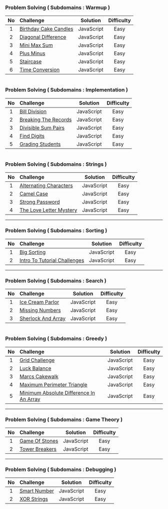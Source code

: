 ### Problem Solving ( Subdomains : Warmup )

| No  | Challenge                                                                                                                                       |  Solution  | Difficulty |
| :-: | :---------------------------------------------------------------------------------------------------------------------------------------------- | :--------: | :--------: |
|  1  | [Birthday Cake Candles](https://github.com/aldoignatachandra/HACKERRANK/blob/master/javascript/1-easy/warmup/birthday-cake-candles/solution.js) | JavaScript |    Easy    |
|  2  | [Diagonal Difference](https://github.com/aldoignatachandra/HACKERRANK/blob/master/javascript/1-easy/warmup/diagonal-difference/solution.js)     | JavaScript |    Easy    |
|  3  | [Mini Max Sum](https://github.com/aldoignatachandra/HACKERRANK/blob/master/javascript/1-easy/warmup/mini-max-sum/solution.js)                   | JavaScript |    Easy    |
|  4  | [Plus Minus](https://github.com/aldoignatachandra/HACKERRANK/blob/master/javascript/1-easy/warmup/plus-minus/solution.js)                       | JavaScript |    Easy    |
|  5  | [Staircase](https://github.com/aldoignatachandra/HACKERRANK/blob/master/javascript/1-easy/warmup/staircase/solution.js)                         | JavaScript |    Easy    |
|  6  | [Time Conversion](https://github.com/aldoignatachandra/HACKERRANK/blob/master/javascript/1-easy/warmup/time-conversion/solution.js)             | JavaScript |    Easy    |

#

### Problem Solving ( Subdomains : Implementation )

| No  | Challenge                                                                                                                                             |  Solution  | Difficulty |
| :-: | :---------------------------------------------------------------------------------------------------------------------------------------------------- | :--------: | :--------: |
|  1  | [Bill Division](https://github.com/aldoignatachandra/HACKERRANK/blob/master/javascript/1-easy/implementation/bill-division/solution.js)               | JavaScript |    Easy    |
|  2  | [Breaking The Records](https://github.com/aldoignatachandra/HACKERRANK/blob/master/javascript/1-easy/implementation/breaking-the-records/solution.js) | JavaScript |    Easy    |
|  3  | [Divisible Sum Pairs](https://github.com/aldoignatachandra/HACKERRANK/blob/master/javascript/1-easy/implementation/divisible-sum-pairs/solution.js)   | JavaScript |    Easy    |
|  4  | [Find Digits](https://github.com/aldoignatachandra/HACKERRANK/blob/master/javascript/1-easy/implementation/find-digits/solution.js)                   | JavaScript |    Easy    |
|  5  | [Grading Students](https://github.com/aldoignatachandra/HACKERRANK/blob/master/javascript/1-easy/implementation/grading-students/solution.js)         | JavaScript |    Easy    |

#

### Problem Solving ( Subdomains : Strings )

| No  | Challenge                                                                                                                                            |  Solution  | Difficulty |
| :-: | :--------------------------------------------------------------------------------------------------------------------------------------------------- | :--------: | :--------: |
|  1  | [Alternating Characters](https://github.com/aldoignatachandra/HACKERRANK/blob/master/javascript/1-easy/strings/alternating-characters/solution.js)   | JavaScript |    Easy    |
|  2  | [Camel Case](https://github.com/aldoignatachandra/HACKERRANK/blob/master/javascript/1-easy/strings/camel-case/solution.js)                           | JavaScript |    Easy    |
|  3  | [Strong Password](https://github.com/aldoignatachandra/HACKERRANK/blob/master/javascript/1-easy/strings/strong-password/solution.js)                 | JavaScript |    Easy    |
|  4  | [The Love Letter Mystery](https://github.com/aldoignatachandra/HACKERRANK/blob/master/javascript/1-easy/strings/the-love-letter-mystery/solution.js) | JavaScript |    Easy    |

---

### Problem Solving ( Subdomains : Sorting )

| No  | Challenge                                                                                                                                                      |  Solution  | Difficulty |
| :-: | :------------------------------------------------------------------------------------------------------------------------------------------------------------- | :--------: | :--------: |
|  1  | [Big Sorting](https://github.com/aldoignatachandra/HACKERRANK/blob/master/javascript/1-easy/sorting/big-sorting/solution.js)                                   | JavaScript |    Easy    |
|  2  | [Intro To Tutorial Challenges](https://github.com/aldoignatachandra/HACKERRANK/blob/master/javascript/1-easy/sorting/intro-to-tutorial-challenges/solution.js) | JavaScript |    Easy    |

---

### Problem Solving ( Subdomains : Search )

| No  | Challenge                                                                                                                                 |  Solution  | Difficulty |
| :-: | :---------------------------------------------------------------------------------------------------------------------------------------- | :--------: | :--------: |
|  1  | [Ice Cream Parlor](https://github.com/aldoignatachandra/HACKERRANK/blob/master/javascript/1-easy/search/ice-cream-parlor/solution.js)     | JavaScript |    Easy    |
|  2  | [Missing Numbers](https://github.com/aldoignatachandra/HACKERRANK/blob/master/javascript/1-easy/search/missing-numbers/solution.js)       | JavaScript |    Easy    |
|  3  | [Sherlock And Array](https://github.com/aldoignatachandra/HACKERRANK/blob/master/javascript/1-easy/search/sherlock-and-array/solution.js) | JavaScript |    Easy    |

#

### Problem Solving ( Subdomains : Greedy )

| No  | Challenge                                                                                                                                                                           |  Solution  | Difficulty |
| :-: | :---------------------------------------------------------------------------------------------------------------------------------------------------------------------------------- | :--------: | :--------: |
|  1  | [Grid Challenge](https://github.com/aldoignatachandra/HACKERRANK/blob/master/javascript/1-easy/greedy/grid-challenge/solution.js)                                                   | JavaScript |    Easy    |
|  2  | [Luck Balance](https://github.com/aldoignatachandra/HACKERRANK/blob/master/javascript/1-easy/greedy/luck-balance/solution.js)                                                       | JavaScript |    Easy    |
|  3  | [Marcs Cakewalk](https://github.com/aldoignatachandra/HACKERRANK/blob/master/javascript/1-easy/greedy/marcs-cakewalk/solution.js)                                                   | JavaScript |    Easy    |
|  4  | [Maximum Perimeter Triangle](https://github.com/aldoignatachandra/HACKERRANK/blob/master/javascript/1-easy/greedy/maximum-perimeter-triangle/solution.js)                           | JavaScript |    Easy    |
|  5  | [Minimum Absolute Difference In An Array](https://github.com/aldoignatachandra/HACKERRANK/blob/master/javascript/1-easy/greedy/minimum-absolute-difference-in-an-array/solution.js) | JavaScript |    Easy    |

---

### Problem Solving ( Subdomains : Game Theory )

| No  | Challenge                                                                                                                              |  Solution  | Difficulty |
| :-: | :------------------------------------------------------------------------------------------------------------------------------------- | :--------: | :--------: |
|  1  | [Game Of Stones](https://github.com/aldoignatachandra/HACKERRANK/blob/master/javascript/1-easy/game-theory/game-of-stones/solution.js) | JavaScript |    Easy    |
|  2  | [Tower Breakers](https://github.com/aldoignatachandra/HACKERRANK/blob/master/javascript/1-easy/game-theory/tower-breakers/solution.js) | JavaScript |    Easy    |

---

### Problem Solving ( Subdomains : Debugging )

| No  | Challenge                                                                                                                        |  Solution  | Difficulty |
| :-: | :------------------------------------------------------------------------------------------------------------------------------- | :--------: | :--------: |
|  1  | [Smart Number](https://github.com/aldoignatachandra/HACKERRANK/blob/master/javascript/1-easy/debugging/smart-number/solution.js) | JavaScript |    Easy    |
|  2  | [XOR Strings](https://github.com/aldoignatachandra/HACKERRANK/blob/master/javascript/1-easy/debugging/xor-strings/solution.js)   | JavaScript |    Easy    |
